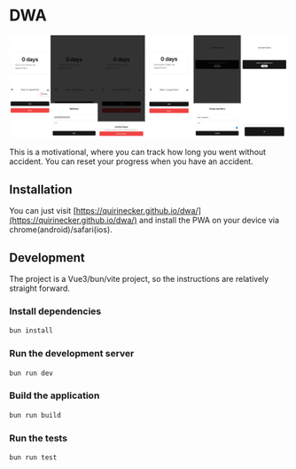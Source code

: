 # DWA

![](.github/Board.png)

This is a motivational, where you can track how long you went without accident. You can reset your progress when you have an accident.

## Installation

You can just visit [https://quirinecker.github.io/dwa/](https://quirinecker.github.io/dwa/) and install the PWA on your device via chrome(android)/safari(ios).

## Development

The project is a Vue3/bun/vite project, so the instructions are relatively straight forward.

### Install dependencies

```bash
bun install
```

### Run the development server

```bash
bun run dev
```

### Build the application

```bash
bun run build
```

### Run the tests

```bash
bun run test
```

